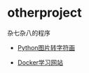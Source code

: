 # otherproject
杂七杂八的程序


* [Python图片转字符画](https://github.com/wfatestaynight/otherproject/blob/master/python/imagetocode.py "需要用到Python库")

* [Docker学习网站](https://github.com/wfatestaynight/otherproject/blob/master/Docker/DockerLearning.md "Docker学习网站")
